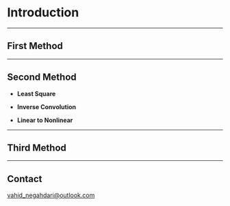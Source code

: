 # Introduction

---
## First Method




---
## Second Method
- **Least Square**


- **Inverse Convolution**


- **Linear to Nonlinear**




---
## Third Method



---


## Contact 
<vahid_negahdari@outlook.com>